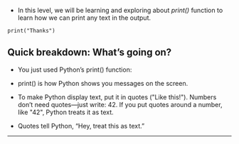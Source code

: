 - In this level, we will be learning and exploring about *print()* function to learn how we can print any text in the output.

```
print("Thanks")

```

## Quick breakdown: What’s going on?

- You just used Python’s print() function:

- print() is how Python shows you messages on the screen.

- To make Python display text, put it in quotes ("Like this!"). Numbers don’t need quotes—just write: 42. If you put quotes around a number, like "42", Python treats it as text.

- Quotes tell Python, “Hey, treat this as text.”


---


